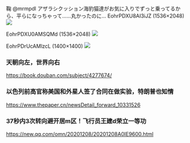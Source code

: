鞠
@mrmpdl
アザラシクッション海豹猫達がお気に入りでずっと乗ってるから、平らになっちゃって……丸かったのに…
EohrPDXU8AI3iJZ (1536×2048)
<img src="https://pbs.twimg.com/media/EohrPDXU8AI3iJZ?format=jpg&name=orig">

EohrPDXU0AMSQMd (1536×2048)
<img src="https://pbs.twimg.com/media/EohrPDXU0AMSQMd?format=jpg&name=orig">

EohrPDrUcAMlzcL (1400×1400)
<img src="https://pbs.twimg.com/media/EohrPDrUcAMlzcL?format=jpg&name=orig">

### 天朝向左，世界向右
https://book.douban.com/subject/4277674/

### 以色列前高官称美国和外星人签了合同在做实验，特朗普也知情
https://www.thepaper.cn/newsDetail_forward_10331526

### 37秒内3次转向避开居m区！飞行员王建d荣立一等功
https://new.qq.com/omn/20201208/20201208A0IE9600.html
